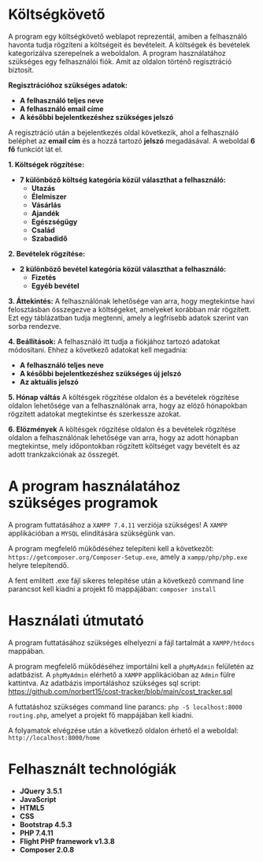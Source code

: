 # Költségkövető

A program egy költségkövető weblapot reprezentál, amiben a felhasználó havonta tudja rögzíteni a költségeit és bevételeit.
A költségek és bevételek kategorizálva szerepelnek a weboldalon.
A program használatához szükséges egy felhasználói fiók. Amit az oldalon történő regisztráció biztosít.

**Regisztrációhoz szükséges adatok:**

-   **A felhasználó teljes neve**
-   **A felhasználó email címe**
-   **A későbbi bejelentkezéshez szükséges jelszó**

A regisztráció után a bejelentkezés oldal következik, ahol a felhasználó beléphet az **email cím** és a hozzá tartozó **jelszó** megadásával. A weboldal **6 fő** funkciót lát el.

**1. Költségek rögzítése:**

-   **7 különböző költség kategóría közül választhat a felhasználó:**
    -   **Utazás**
    -   **Élelmiszer**
    -   **Vásárlás**
    -   **Ajandék**
    -   **Egészségügy**
    -   **Család**
    -   **Szabadidő**

**2. Bevételek rögzítése:**

-   **2 különböző bevétel kategóría közül választhat a felhasználó:**
    -   **Fizetés**
    -   **Egyéb bevétel**

**3. Áttekintés:**
A felhasználónak lehetősége van arra, hogy megtekintse havi felosztásban összegezve a költségeket, amelyeket korábban már rögzített. Ezt egy táblázatban tudja megtenni, amely a legfrísebb adatok szerint van sorba rendezve.

**4. Beállítások:**
A felhasználó itt tudja a fiókjához tartozó adatokat módosítani.
Ehhez a következő adatokat kell megadnia:

-   **A felhasználó teljes neve**
-   **A későbbi bejelentkezéshez szükséges új jelszó**
-   **Az aktuális jelszó**

**5. Hónap váltás**
A költésgek rögzítése oldalon és a bevételek rögzítése oldalon lehetősége van a felhasználónak arra, hogy az elöző hónapokban rögzített adatokat megtekintse és szerkessze azokat.

**6. Elözmények**
A költésgek rögzítése oldalon és a bevételek rögzítése oldalon a felhasználónak lehetősége van arra, hogy az adott hónapban megtekintse, mely időpontokban rögzített költséget vagy bevételt és az adott trankzakciónak az összegét.

# A program használatához szükséges programok

A program futtatásához a `XAMPP 7.4.11` verziója szükséges!
A `XAMPP` applikációban a `MYSQL` elindítására szükségünk van.

A program megfelelő mükődéséhez telepíteni kell a következőt:
`https://getcomposer.org/Composer-Setup.exe`, amely a `xampp/php/php.exe` helyre telepítendő.

A fent említett .exe fájl sikeres telepítése után a következő command line parancsot kell kiadni a projekt fő mappájában:
`composer install`

# Használati útmutató

A program futtatásához szükséges elhelyezni a fájl tartalmát a `XAMPP/htdocs` mappában.

A program megfelelő mükődéséhez importálni kell a `phpMyAdmin` felületén az adatbázist.
A `phpMyAdmin` elérhető a `XAMPP` applikációban az `Admin` fülre kattintva.
Az adatbázis importáláshoz szükséges sql script:
https://github.com/norbert15/cost-tracker/blob/main/cost_tracker.sql

A futtatáshoz szükséges command line parancs:
`php -S localhost:8000 routing.php`, amelyet a projekt fő mappájában kell kiadni.

A folyamatok elvégzése után a következő oldalon érhető el a weboldal:
`http://localhost:8000/home`

# Felhasznált technológiák

-   **JQuery 3.5.1**
-   **JavaScript**
-   **HTML5**
-   **CSS**
-   **Bootstrap 4.5.3**
-   **PHP 7.4.11**
-   **Flight PHP framework v1.3.8**
-   **Composer 2.0.8**

